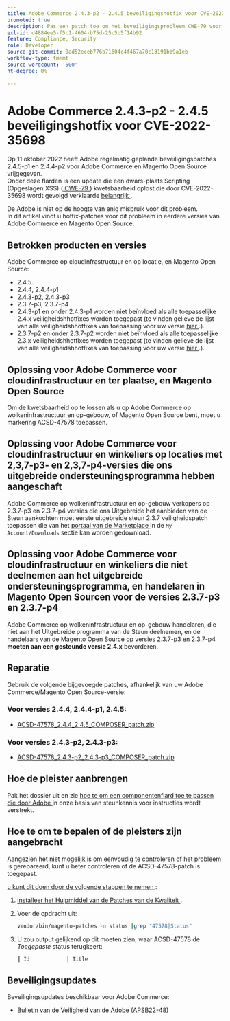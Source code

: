 ```yaml
---
title: Adobe Commerce 2.4.3-p2 - 2.4.5 beveiligingshotfix voor CVE-2022-35698
promoted: true
description: Pas een patch toe om het beveiligingsprobleem CWE-79 voor Adobe Commerce 2.4.3-p2 - 2.4.5 aan te pakken.
exl-id: d4884ee5-f5c1-4604-b75d-25c5b5f14b92
feature: Compliance, Security
role: Developer
source-git-commit: 0ad52eceb776b71604c4f467a70c13191bb9a1eb
workflow-type: tm+mt
source-wordcount: '500'
ht-degree: 0%

---
```


# Adobe Commerce 2.4.3-p2 - 2.4.5 beveiligingshotfix voor CVE-2022-35698

Op 11 oktober 2022 heeft Adobe regelmatig geplande beveiligingspatches 2.4.5-p1 en 2.4.4-p2 voor Adobe Commerce en Magento Open Source vrijgegeven.<br>
Onder deze flarden is een update die een dwars-plaats Scripting (Opgeslagen XSS) ([ CWE-79 ](https://cwe.mitre.org/data/definitions/79.html)) kwetsbaarheid oplost die door CVE-2022-35698 wordt gevolgd verklaarde [ belangrijk ](https://helpx.adobe.com/nl/security/severity-ratings.html).

De Adobe is niet op de hoogte van enig misbruik voor dit probleem.<br>
In dit artikel vindt u hotfix-patches voor dit probleem in eerdere versies van Adobe Commerce en Magento Open Source.

## Betrokken producten en versies

Adobe Commerce op cloudinfrastructuur en op locatie, en Magento Open Source:

* 2.4.5.
* 2.4.4, 2.4.4-p1
* 2.4.3-p2, 2.4.3-p3
* 2.3.7-p3, 2.3.7-p4
* 2.4.3-p1 en onder 2.4.3-p1 worden niet beïnvloed als alle toepasselijke 2.4.x veiligheidshhotfixes worden toegepast (te vinden gelieve de lijst van alle veiligheidshhotfixes van toepassing voor uw versie [ hier ](https://helpx.adobe.com/nl/security/products/magento.html).).
* 2.3.7-p2 en onder 2.3.7-p2 worden niet beïnvloed als alle toepasselijke 2.3.x veiligheidshhotfixes worden toegepast (te vinden gelieve de lijst van alle veiligheidshhotfixes van toepassing voor uw versie [ hier ](https://helpx.adobe.com/nl/security/products/magento.html).).


## Oplossing voor Adobe Commerce voor cloudinfrastructuur en ter plaatse, en Magento Open Source

Om de kwetsbaarheid op te lossen als u op Adobe Commerce op wolkeninfrastructuur en op-gebouw, of Magento Open Source bent, moet u markering ACSD-47578 toepassen.

## Oplossing voor Adobe Commerce voor cloudinfrastructuur en winkeliers op locaties met 2,3,7-p3- en 2,3,7-p4-versies die ons uitgebreide ondersteuningsprogramma hebben aangeschaft

Adobe Commerce op wolkeninfrastructuur en op-gebouw verkopers op 2.3.7-p3 en 2.3.7-p4 versies die ons Uitgebreide het aanbieden van de Steun aankochten moet eerste uitgebreide steun 2.3.7 veiligheidspatch toepassen die van het [ portaal van de Marketplace ](https://marketplace.magento.com/) in de `My Account/Downloads` sectie kan worden gedownload.

## Oplossing voor Adobe Commerce voor cloudinfrastructuur en winkeliers die niet deelnemen aan het uitgebreide ondersteuningsprogramma, en handelaren in Magento Open Sourcen voor de versies 2.3.7-p3 en 2.3.7-p4

Adobe Commerce op wolkeninfrastructuur en op-gebouw handelaren, die niet aan het Uitgebreide programma van de Steun deelnemen, en de handelaars van de Magento Open Source op versies 2.3.7-p3 en 2.3.7-p4 **moeten aan een gesteunde versie 2.4.x** bevorderen.

## Reparatie

Gebruik de volgende bijgevoegde patches, afhankelijk van uw Adobe Commerce/Magento Open Source-versie:

### Voor versies 2.4.4, 2.4.4-p1, 2.4.5:

* [ACSD-47578_2.4.4_2.4.5_COMPOSER_patch.zip](assets/ACSD-47578_2.4.4_2.4.5_COMPOSER_patch.zip)

### Voor versies 2.4.3-p2, 2.4.3-p3:

* [ACSD-47578_2.4.3-p2_2.4.3-p3_COMPOSER_patch.zip](assets/ACSD-47578_2.4.3-p2_2.4.3-p3_COMPOSER_patch.zip)

## Hoe de pleister aanbrengen

Pak het dossier uit en zie [ hoe te om een componentenflard toe te passen die door Adobe ](https://experienceleague.adobe.com/docs/commerce-knowledge-base/kb/how-to/how-to-apply-a-composer-patch-provided-by-magento.html?lang=nl-NL) in onze basis van steunkennis voor instructies wordt verstrekt.

## Hoe te om te bepalen of de pleisters zijn aangebracht

Aangezien het niet mogelijk is om eenvoudig te controleren of het probleem is gerepareerd, kunt u beter controleren of de ACSD-47578-patch is toegepast.

<u> u kunt dit doen door de volgende stappen te nemen </u>:

1. [ installeer het Hulpmiddel van de Patches van de Kwaliteit ](https://experienceleague.adobe.com/docs/commerce-operations/tools/quality-patches-tool/usage.html?lang=nl-NL).
1. Voer de opdracht uit:

   ```bash
   vendor/bin/magento-patches -n status |grep "47578|Status"
   ```

1. U zou output gelijkend op dit moeten zien, waar ACSD-47578 de *Toegepaste* status terugkeert:

   ```bash
   ║ Id            │ Title                                                        │ Category        │ Origin                 │ Status      │ Details                                          ║ ║ N/A           │ ../m2-hotfixes/ACSD-47578__2.4.4_2.4.5_COMPOSER_patch.patch      │ Other           │ Local                  │ Applied     │ Patch type: Custom                                
   ```

## Beveiligingsupdates

Beveiligingsupdates beschikbaar voor Adobe Commerce:

* [ Bulletin van de Veiligheid van de Adobe (APSB22-48) ](https://helpx.adobe.com/nl/security/products/magento/apsb22-48.html)
